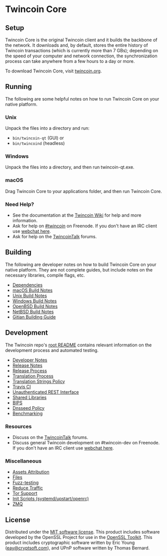 Twincoin Core
=============

Setup
---------------------
Twincoin Core is the original Twincoin client and it builds the backbone of the network. It downloads and, by default, stores the entire history of Twincoin transactions (which is currently more than 7 GBs); depending on the speed of your computer and network connection, the synchronization process can take anywhere from a few hours to a day or more.

To download Twincoin Core, visit [twincoin.org](https://twincoin.org).

Running
---------------------
The following are some helpful notes on how to run Twincoin Core on your native platform.

### Unix

Unpack the files into a directory and run:

- `bin/twincoin-qt` (GUI) or
- `bin/twincoind` (headless)

### Windows

Unpack the files into a directory, and then run twincoin-qt.exe.

### macOS

Drag Twincoin Core to your applications folder, and then run Twincoin Core.

### Need Help?

* See the documentation at the [Twincoin Wiki](https://twincoin.info/)
for help and more information.
* Ask for help on [#twincoin](http://webchat.freenode.net?channels=twincoin) on Freenode. If you don't have an IRC client use [webchat here](http://webchat.freenode.net?channels=twincoin).
* Ask for help on the [TwincoinTalk](https://twincointalk.io/) forums.

Building
---------------------
The following are developer notes on how to build Twincoin Core on your native platform. They are not complete guides, but include notes on the necessary libraries, compile flags, etc.

- [Dependencies](dependencies.md)
- [macOS Build Notes](build-osx.md)
- [Unix Build Notes](build-unix.md)
- [Windows Build Notes](build-windows.md)
- [OpenBSD Build Notes](build-openbsd.md)
- [NetBSD Build Notes](build-netbsd.md)
- [Gitian Building Guide](gitian-building.md)

Development
---------------------
The Twincoin repo's [root README](/README.md) contains relevant information on the development process and automated testing.

- [Developer Notes](developer-notes.md)
- [Release Notes](release-notes.md)
- [Release Process](release-process.md)
- [Translation Process](translation_process.md)
- [Translation Strings Policy](translation_strings_policy.md)
- [Travis CI](travis-ci.md)
- [Unauthenticated REST Interface](REST-interface.md)
- [Shared Libraries](shared-libraries.md)
- [BIPS](bips.md)
- [Dnsseed Policy](dnsseed-policy.md)
- [Benchmarking](benchmarking.md)

### Resources
* Discuss on the [TwincoinTalk](https://twincointalk.io/) forums.
* Discuss general Twincoin development on #twincoin-dev on Freenode. If you don't have an IRC client use [webchat here](http://webchat.freenode.net/?channels=twincoin-dev).

### Miscellaneous
- [Assets Attribution](assets-attribution.md)
- [Files](files.md)
- [Fuzz-testing](fuzzing.md)
- [Reduce Traffic](reduce-traffic.md)
- [Tor Support](tor.md)
- [Init Scripts (systemd/upstart/openrc)](init.md)
- [ZMQ](zmq.md)

License
---------------------
Distributed under the [MIT software license](/COPYING).
This product includes software developed by the OpenSSL Project for use in the [OpenSSL Toolkit](https://www.openssl.org/). This product includes
cryptographic software written by Eric Young ([eay@cryptsoft.com](mailto:eay@cryptsoft.com)), and UPnP software written by Thomas Bernard.

